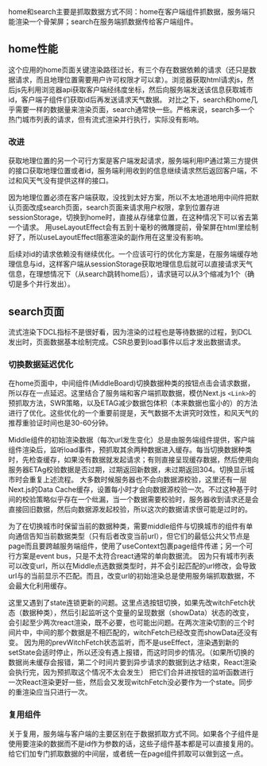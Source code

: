 home和search主要是抓取数据方式不同：home在客户端组件抓数据，服务端只能渲染一个骨架屏；search在服务端抓数据传给客户端组件。

## home性能

这个应用的home页面关键渲染路径过长，有三个存在数据依赖的请求（还只是数据请求，而且地理位置需要用户许可权限才可以拿）。浏览器获取html请求js，然后js先利用浏览器api获取客户端经纬度坐标，然后向服务端发送该信息获取城市id，客户端子组件们获取id后再发送请求天气数据。
对比之下，search和home几乎需要一样的数据量来渲染页面，search通常快一些。严格来说，search多一个热门城市列表的请求，但有流式渲染并行执行，实际没有影响。

### 改进

获取地理位置的另一个可行方案是客户端发起请求，服务端利用IP通过第三方提供的接口获取地理位置或者id，服务端利用收到的信息继续请求然后返回客户端，不过和风天气没有提供这样的接口。

因为地理位置必须在客户端获取，没找到太好方案，所以不太地道地用中间件把默认页面改成search页面，search页面来请求用户权限，拿到位置存进sessionStorage，切换到home时，直接从存储拿位置，在这种情况下可以省去第一个请求。
用useLayoutEffect会有五到十毫秒的微雕提前，骨架屏在html里绘制好了，所以useLayoutEffect阻塞渲染的副作用在这里没有影响。

后续对id的请求依赖没有继续优化。一个应该可行的优化方案是，在服务端缓存地理信息与id，这样客户端从sessionStorage获取地理信息后就可以直接请求天气信息，在理想情况下（从search跳转home后），请求链可以从3个缩减为1个（确切是多个并行发出）。

## search页面

流式渲染下DCL指标不是很好看，因为渲染的过程也是等待数据的过程，到DCL发出时，页面数据基本绘制完成。CSR总要到load事件以后才发出数据请求。

### 切换数据延迟优化
在home页面中，中间组件(MiddleBoard)切换数据种类的按钮点击会请求数据，所以存在一点延迟。这里结合了服务端和客户端抓取数据，模仿Next.js `<Link>`的预抓取方法，SWR策略，以及ETAG减少数据包体积（本来数据也蛮小的）的方法进行了优化。这些优化的一个重要前提是，天气数据不太讲究时效性，和风天气的推荐重验证时间也是30-60分钟。

Middle组件的初始渲染数据（每次url发生变化）总是由服务端组件提供，客户端组件渲染后，监听load事件，预抓取其余两种数据进入缓存。每当切换数据种类时，先检查缓存，如果没有数据就发起请求；有则直接呈现缓存数据，然后使用向服务器ETAg校验数据是否过期，过期返回新数据，未过期返回304。切换显示城市时会重复上述流程。
大多数时候服务器也不会向数据源校验，这里还有一层Next.js的Data Cache缓存，设置每小时才会向数据源校验一次。不过这种基于时间的校验策略似乎存在一个纰漏，当一个数据需要校验时，服务器收到请求还是会直接回旧数据，然后向数据源发起校验，所以这次的数据请求很可能是过时的。


为了在切换城市时保留当前的数据种类，需要middle组件与切换城市的组件有单向通信告知当前数据类型（只有后者改变当前url），但它们的最低公共父节点是page而且要跨越服务端组件，使用了useContext包裹page组件传递；另一个可行方案是event bus，只是不太符合react通常的单向数据流。
因为只有城市列表可以改变url，所以在Middle点选数据类型时，并不会引起匹配的url修改，会导致url与的当前显示不匹配。而且，改变url的初始渲染总是使用服务端抓取数据，不会最大化利用缓存。

这里又遇到了state连锁更新的问题。这里点选按钮切换，如果先改witchFetch状态（数据种类），然后引起监听这个变量的呈现数据（showData）状态的改变，会引起至少两次react渲染，既不必要，也可能出问题。在两次渲染切割的三个时间片中，中间的那个数据是不相匹配的，witchFetch已经改变而showData还没有变。
因为用的prevWitchFetch状态监听，而不是useEffect，渲染遇到新的setState会适时停止，所以还没有遇上报错，而这时同步的情况。（如果所切换的数据尚未缓存会报错，第二个时间片要到异步请求的数据到达才结束，React渲染会执行完，因为预抓取这个情况不太会发生）
把它们合并进按钮的监听函数进行一次React渲染更好一些，然后会又发现witchFetch没必要作为一个state。同步的重渲染应当只进行一次。


### 复用组件

关于复用，服务端与客户端的主要区别在于数据抓取方式不同。如果各个子组件是使用要渲染的数据而不是id作为参数的话，这些子组件基本都是可以直接复用的。给它们加专门抓取数据的中间层，或者统一在page组件抓取可以做到这一点。


